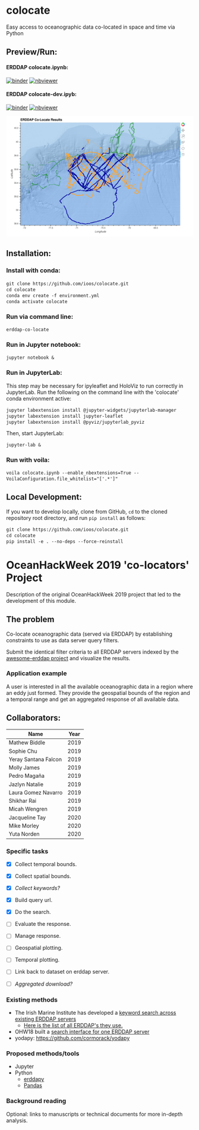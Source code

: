 # colocate
Easy access to oceanographic data co-located in space and time via Python

## Preview/Run:

#### ERDDAP colocate.ipynb:
[![binder](https://mybinder.org/badge_logo.svg)](https://mybinder.org/v2/gh/ioos/colocate/master?filepath=notebooks%2Fcolocate.ipynb)
[![nbviewer](https://raw.githubusercontent.com/jupyter/design/master/logos/Badges/nbviewer_badge.svg)](https://nbviewer.jupyter.org/github/ioos/colocate/blob/master/notebooks/colocate.ipynb)

#### ERDDAP colocate-dev.ipyb:
[![binder](https://mybinder.org/badge_logo.svg)](https://mybinder.org/v2/gh/ioos/colocate/master?filepath=notebooks%2Fcolocate-dev.ipynb)
[![nbviewer](https://raw.githubusercontent.com/jupyter/design/master/logos/Badges/nbviewer_badge.svg)](https://nbviewer.jupyter.org/github/ioos/colocate/blob/master/notebooks/colocate-dev.ipynb)

<img src="img/colocate_datashader.png" alt="colocate example map plot" style="width: 200px, align: center" />

## Installation:

### Install with conda:
```
git clone https://github.com/ioos/colocate.git
cd colocate
conda env create -f environment.yml
conda activate colocate
```

### Run via command line:
```
erddap-co-locate
```

### Run in Jupyter notebook:
```
jupyter notebook &
```

### Run in JupyterLab:

This step may be necessary for ipyleaflet and HoloViz to run correctly in JupyterLab.  Run the following on the command line with the 'colocate' conda environment active:
```
jupyter labextension install @jupyter-widgets/jupyterlab-manager
jupyter labextension install jupyter-leaflet
jupyter labextension install @pyviz/jupyterlab_pyviz
```
Then, start JupyterLab:
```
jupyter-lab &
```

### Run with voila:
```
voila colocate.ipynb --enable_nbextensions=True --VoilaConfiguration.file_whitelist="['.*']"
```

## Local Development:
If you want to develop locally, clone from GitHub, `cd` to the cloned repository root directory, and run `pip install` as follows:
```
git clone https://github.com/ioos/colocate.git
cd colocate
pip install -e . --no-deps --force-reinstall
```


# OceanHackWeek 2019 'co-locators' Project
Description of the original OceanHackWeek 2019 project that led to the development of this module.  

## The problem
Co-locate oceanographic data (served via ERDDAP) by establishing constraints to use as data server query filters.  

Submit the identical filter criteria to all ERDDAP servers indexed by the [awesome-erddap project](https://github.com/IrishMarineInstitute/awesome-erddap) and visualize the results.

### Application example
A user is interested in all the available oceanographic data in a region where an eddy just formed. They provide the geospatial bounds of the region and a temporal range and get an aggregated response of all available data.

## Collaborators:

| Name | Year |
|------------|----|
|Mathew Biddle|2019|
|Sophie Chu|2019|
|Yeray Santana Falcon|2019|
|Molly James|2019|
|Pedro Magaña|2019|
|Jazlyn Natalie|2019|
|Laura Gomez Navarro|2019|
|Shikhar Rai|2019|
|Micah Wengren|2019|
|Jacqueline Tay|2020|
|Mike Morley|2020|
|Yuta Norden|2020|


### Specific tasks
- [x] Collect temporal bounds.
- [x] Collect spatial bounds.
- [x] _Collect keywords?_
- [x] Build query url.
- [x] Do the search.
- [ ] Evaluate the response.
- [ ] Manage response.
- [ ] Geospatial plotting.
- [ ] Temporal plotting.
- [ ] Link back to dataset on erddap server.
- [ ] _Aggregated download?_


### Existing methods
- The Irish Marine Institute has developed a [keyword search across existing ERDDAP
  servers](https://github.com/IrishMarineInstitute/search-erddaps)
  - [Here is the list of all ERDDAP's they use.](https://github.com/IrishMarineInstitute/search-erddaps/blob/master/erddaps.json)
- OHW18 built a [search interface for one ERDDAP server](https://github.com/oceanhackweek/ohw18_erddap-explorer)
- yodapy: https://github.com/cormorack/yodapy


### Proposed methods/tools
- Jupyter
- Python
  - [erddapy](https://github.com/ioos/erddapy)
  - [Pandas](https://pandas.pydata.org/pandas-docs/stable/getting_started/overview.html)

### Background reading

Optional: links to manuscripts or technical documents for more in-depth analysis.
